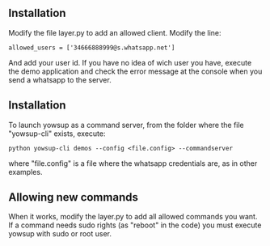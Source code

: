 ## Installation

Modify the file layer.py to add an allowed client. Modify the line:

	allowed_users = ['34666888999@s.whatsapp.net']
	
And add your user id. If you have no idea of wich user you have, execute the demo application and check the error message at the console when you send a whatsapp to the server.

## Installation

To launch yowsup as a command server, from the folder where the file "yowsup-cli" exists, execute: 

	python yowsup-cli demos --config <file.config> --commandserver
	
where "file.config" is a file where the whatsapp credentials are, as in other examples. 

## Allowing new commands

When it works, modify the layer.py to add all allowed commands you want. If a command needs sudo rights (as "reboot" in the code) you must execute yowsup with sudo or root user. 
